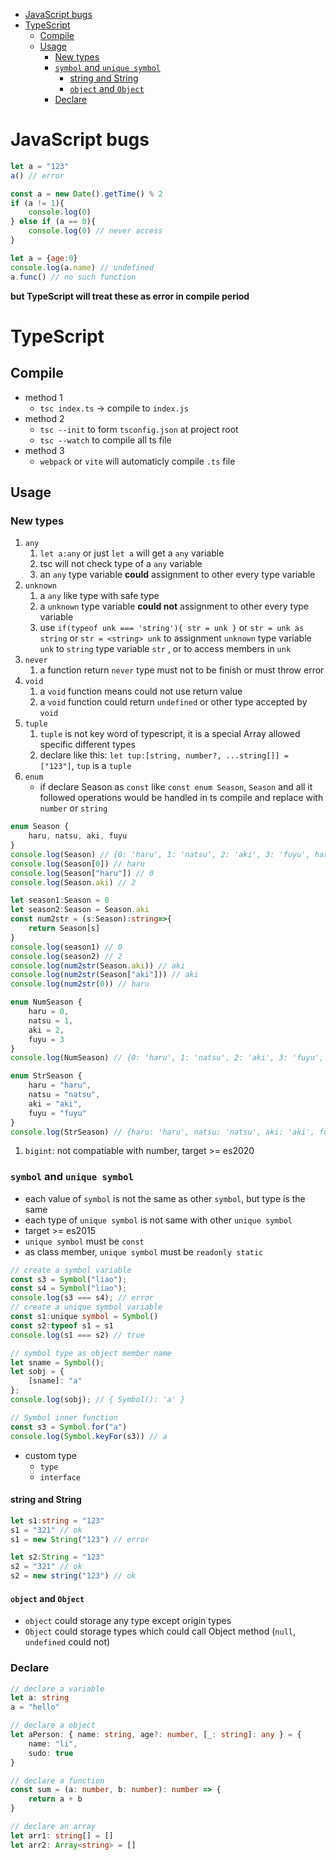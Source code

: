 - [JavaScript bugs](#javascript-bugs)
- [TypeScript](#typescript)
  - [Compile](#compile)
  - [Usage](#usage)
    - [New types](#new-types)
    - [`symbol` and `unique symbol`](#symbol-and-unique-symbol)
      - [string and String](#string-and-string)
      - [`object` and `Object`](#object-and-object)
    - [Declare](#declare)


# JavaScript bugs
```javascript
let a = "123"
a() // error
```
```javascript
const a = new Date().getTime() % 2
if (a != 1){
    console.log(0)
} else if (a == 0){
    console.log(0) // never access
}
```
```javascript
let a = {age:0}
console.log(a.name) // undefined
a.func() // no such function
```
**but TypeScript will treat these as error in compile period**

# TypeScript
## Compile
- method 1
  - `tsc index.ts` -> compile to `index.js`
- method 2
  - `tsc --init` to form `tsconfig.json` at project root
  - `tsc --watch` to compile all ts file
- method 3
  - `webpack` or `vite` will automaticly compile `.ts` file

## Usage

### New types
1. `any`
   1. `let a:any` or just `let a` will get a `any` variable
   2. tsc will not check type of a `any` variable
   3. an `any` type variable **could** assignment to other every type variable
2. `unknown`
   1. a `any` like type with safe type
   2. a `unknown` type variable **could not** assignment to other every type variable
   3. use `if(typeof unk === 'string'){ str = unk }` or `str = unk as string` or `str = <string> unk` to assignment `unknown` type variable `unk` to `string` type variable `str` , or to access members in `unk`
3. `never`
   1. a function return `never` type must not to be finish or must throw error
4. `void`
   1. a `void` function means could not use return value
   2. a `void` function could return `undefined` or other type accepted by `void`
5. `tuple`
   1. `tuple` is not key word of typescript, it is a special Array allowed specific different types
   2. declare like this: `let tup:[string, number?, ...string[]] = ["123"]`, `tup` is a `tuple` 
6. `enum`
   - if declare Season as `const` like `const enum Season`, `Season` and all it followed operations would be handled in ts compile and replace with `number` or `string`
```typescript
enum Season {
    haru, natsu, aki, fuyu
}
console.log(Season) // {0: 'haru', 1: 'natsu', 2: 'aki', 3: 'fuyu', haru: 0, natsu: 1, aki: 2, fuyu: 3}
console.log(Season[0]) // haru
console.log(Season["haru"]) // 0
console.log(Season.aki) // 2

let season1:Season = 0
let season2:Season = Season.aki
const num2str = (s:Season):string=>{
    return Season[s]
}
console.log(season1) // 0
console.log(season2) // 2
console.log(num2str(Season.aki)) // aki
console.log(num2str(Season["aki"])) // aki
console.log(num2str(0)) // haru

enum NumSeason {
    haru = 0,
    natsu = 1,
    aki = 2,
    fuyu = 3
}
console.log(NumSeason) // {0: 'haru', 1: 'natsu', 2: 'aki', 3: 'fuyu', haru: 0, natsu: 1, aki: 2, fuyu: 3}

enum StrSeason {
    haru = "haru",
    natsu = "natsu",
    aki = "aki",
    fuyu = "fuyu"
}
console.log(StrSeason) // {haru: 'haru', natsu: 'natsu', aki: 'aki', fuyu: 'fuyu'}
```
1. `bigint`: not compatiable with number, target >= es2020
### `symbol` and `unique symbol`
- each value of `symbol` is not the same as other `symbol`, but type is the same
- each type of `unique symbol` is not same with other `unique symbol`
- target >= es2015
- `unique symbol` must be `const`
- as class member, `unique symbol` must be `readonly static`
```typescript
// create a symbol variable
const s3 = Symbol("liao");
const s4 = Symbol("liao");
console.log(s3 === s4); // error
// create a unique symbol variable
const s1:unique symbol = Symbol()
const s2:typeof s1 = s1
console.log(s1 === s2) // true

// symbol type as object member name
let sname = Symbol();
let sobj = {
    [sname]: "a"
};
console.log(sobj); // { Symbol(): 'a' }

// Symbol inner function
const s3 = Symbol.for("a")
console.log(Symbol.keyFor(s3)) // a
```
- custom type
  - `type`
  - `interface`

#### string and String
```typescript
let s1:string = "123"
s1 = "321" // ok
s1 = new String("123") // error

let s2:String = "123"
s2 = "321" // ok
s2 = new string("123") // ok
```

#### `object` and `Object`
- `object` could storage any type except origin types
- `Object` could storage types which could call Object method (`null`, `undefined` could not)

### Declare
```typescript
// declare a variable
let a: string
a = "hello"

// declare a object
let aPerson: { name: string, age?: number, [_: string]: any } = {
    name: "li",
    sudo: true
}

// declare a function
const sum = (a: number, b: number): number => {
    return a + b
}

// declare an array
let arr1: string[] = []
let arr2: Array<string> = []
```